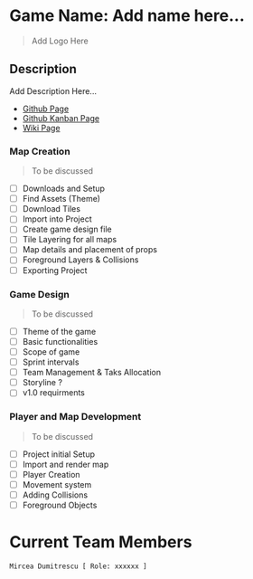 
# Game Name: Add name here...

> Add Logo Here

## Description

Add Description Here...

- [Github Page](https://github.com/MirceaDumitrescu/javascript-webgame)
- [Github Kanban Page](https://github.com/MirceaDumitrescu/javascript-webgame/projects/1)
- [Wiki Page](https://github.com/MirceaDumitrescu/javascript-webgame/wiki)

### Map Creation

> To be discussed

- [ ] Downloads and Setup
- [ ] Find Assets (Theme)
- [ ] Download Tiles
- [ ] Import into Project
- [ ] Create game design file
- [ ] Tile Layering for all maps
- [ ] Map details and placement of props
- [ ] Foreground Layers & Collisions
- [ ] Exporting Project

### Game Design

> To be discussed
- [ ] Theme of the game
- [ ] Basic functionalities
- [ ] Scope of game
- [ ] Sprint intervals
- [ ] Team Management & Taks Allocation
- [ ] Storyline ?
- [ ] v1.0 requirments

### Player and Map Development

> To be discussed
- [ ] Project initial Setup
- [ ] Import and render map
- [ ] Player Creation
- [ ] Movement system
- [ ] Adding Collisions
- [ ] Foreground Objects

# Current Team Members

    Mircea Dumitrescu [ Role: xxxxxx ]
